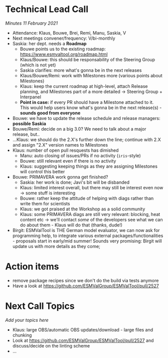 Technical Lead Call
===================

*Minutes 11 February 2021*

- Attendance: Klaus, Bouwe, Brei, Remi, Manu, Saskia, V
- Next meetings convener/frequency: V/bi-monthly
- Saskia: her dept. needs a **Roadmap**
  - Bouwe points us to the existing roadmap: https://www.esmvaltool.org/roadmap.html
  - Klaus/Bouwe: this should be responsability of the Steering Group (which is not yet)
  - Saskia clarifies: more what's gonna be in the next releases
  - Klaus/Bouwe/Remi: work with Milestones more (various points about Milestones)
  - Klaus: keep the current roadmap at high-level, attach Release planning, and Milestones
    part of a more detailed -> Steering Group + Interpanel
  - **Point in case:** if every PR should have a Milestone attached to it. This would help users
    know what's gonna be in the next release(s) - **sounds good from everyone**
- Bouwe: we have to update the release schedule and release managers: **possible Saskia**
- Bouwe/Remi: decide on a big 3.0? We need to talk about a major release, but..
- ...Klaus: we should do the 2.X's further down the line; continue with 2.X
  and assign "2.X" version names to Milestones
- Klaus: number of open pull resquests has dimished
  - Manu: auto closing of issues/PRs if no activity (`iris`-style)
  - Bouwe: still relevant even if there is no activity
  - Klaus: suggesting keeping things as they are assigning Milestones will control this better
- Bouwe: PRIMAVERA work gonna get finished?
  - Saskia: her work is done; Javi's bit will be disbanded
  - Klaus: limited interest overall, but there may still be interest even now ->
    some stuff is interesting
  - Bouwe: rather keep the attitude of helping with diags rather than write them for scientists
  - Klaus: we got praised at the Workshop as a solid community
  - Klaus: some PRIMAVERA diags are still very relevant: blocking, heat content etc ->
    we'll contact *some* of the developers see what we can do about them - Klaus will
    do that (thanks, dude!)
- Birgit: ESMValTool is THE German model evaluator, we can now ask for programming help,
  to integrate various external packages/functionalities - proposals start in early/mid summer!
  Sounds very promising: Birgit will update us with more details as they come;

Action items
============

- remove package recipes since we don't do the build via tests anymore
- Have a look at https://github.com/ESMValGroup/ESMValTool/pull/2527

Next Call Topics
================
*Add your topics here*

- Klaus: large OBS/automatic OBS updates/download - large files and chunking 
- Look at https://github.com/ESMValGroup/ESMValTool/pull/2527 and discuss/decide on
  the linting scheme
- ...

  

